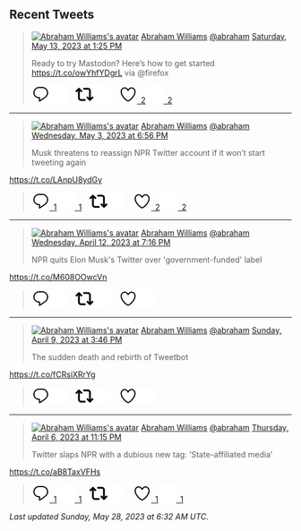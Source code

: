 ## Recent Tweets

> [![Abraham Williams's avatar](https://pbs.twimg.com/profile_images/897079141719195648/_mvh-QJH_mini.jpg)](https://twitter.com/abraham) [Abraham Williams](https://twitter.com/abraham) [@abraham](https://twitter.com/abraham) [Saturday, May 13, 2023 at 1:25 PM](https://twitter.com/abraham/status/1657376465107791872)
>
> Ready to try Mastodon? Here’s how to get started https://t.co/owYhfYDgrL  via @firefox
>
> [![Reply](./images/reply_light.svg#gh-light-mode-only "Reply")](https://twitter.com/intent/tweet?in_reply_to=1657376465107791872#gh-light-mode-only)[![Reply](./images/reply.svg#gh-dark-mode-only "Reply")](https://twitter.com/intent/tweet?in_reply_to=1657376465107791872#gh-dark-mode-only)&emsp;[![Retweet](./images/retweet_light.svg#gh-light-mode-only "Retweet")](https://twitter.com/intent/retweet?tweet_id=1657376465107791872#gh-light-mode-only)[![Retweet](./images/retweet.svg#gh-dark-mode-only "Retweet")](https://twitter.com/intent/retweet?tweet_id=1657376465107791872#gh-dark-mode-only)&emsp;[![Like](./images/like_light.svg#gh-light-mode-only "Like")&ensp;2](https://twitter.com/intent/favorite?tweet_id=1657376465107791872#gh-light-mode-only)[![Like](./images/like.svg#gh-dark-mode-only "Like")&ensp;2](https://twitter.com/intent/favorite?tweet_id=1657376465107791872#gh-dark-mode-only)


---

> [![Abraham Williams's avatar](https://pbs.twimg.com/profile_images/897079141719195648/_mvh-QJH_mini.jpg)](https://twitter.com/abraham) [Abraham Williams](https://twitter.com/abraham) [@abraham](https://twitter.com/abraham) [Wednesday, May 3, 2023 at 6:56 PM](https://twitter.com/abraham/status/1653835987028525057)
>
> Musk threatens to reassign NPR Twitter account if it won’t start tweeting again

https://t.co/LAnpU8ydGy
>
> [![Reply](./images/reply_light.svg#gh-light-mode-only "Reply")&ensp;1](https://twitter.com/intent/tweet?in_reply_to=1653835987028525057#gh-light-mode-only)[![Reply](./images/reply.svg#gh-dark-mode-only "Reply")&ensp;1](https://twitter.com/intent/tweet?in_reply_to=1653835987028525057#gh-dark-mode-only)&emsp;[![Retweet](./images/retweet_light.svg#gh-light-mode-only "Retweet")](https://twitter.com/intent/retweet?tweet_id=1653835987028525057#gh-light-mode-only)[![Retweet](./images/retweet.svg#gh-dark-mode-only "Retweet")](https://twitter.com/intent/retweet?tweet_id=1653835987028525057#gh-dark-mode-only)&emsp;[![Like](./images/like_light.svg#gh-light-mode-only "Like")&ensp;2](https://twitter.com/intent/favorite?tweet_id=1653835987028525057#gh-light-mode-only)[![Like](./images/like.svg#gh-dark-mode-only "Like")&ensp;2](https://twitter.com/intent/favorite?tweet_id=1653835987028525057#gh-dark-mode-only)


---

> [![Abraham Williams's avatar](https://pbs.twimg.com/profile_images/897079141719195648/_mvh-QJH_mini.jpg)](https://twitter.com/abraham) [Abraham Williams](https://twitter.com/abraham) [@abraham](https://twitter.com/abraham) [Wednesday, April 12, 2023 at 7:16 PM](https://twitter.com/abraham/status/1646230736435834880)
>
> NPR quits Elon Musk's Twitter over 'government-funded' label

https://t.co/M608OOwcVn
>
> [![Reply](./images/reply_light.svg#gh-light-mode-only "Reply")](https://twitter.com/intent/tweet?in_reply_to=1646230736435834880#gh-light-mode-only)[![Reply](./images/reply.svg#gh-dark-mode-only "Reply")](https://twitter.com/intent/tweet?in_reply_to=1646230736435834880#gh-dark-mode-only)&emsp;[![Retweet](./images/retweet_light.svg#gh-light-mode-only "Retweet")](https://twitter.com/intent/retweet?tweet_id=1646230736435834880#gh-light-mode-only)[![Retweet](./images/retweet.svg#gh-dark-mode-only "Retweet")](https://twitter.com/intent/retweet?tweet_id=1646230736435834880#gh-dark-mode-only)&emsp;[![Like](./images/like_light.svg#gh-light-mode-only "Like")](https://twitter.com/intent/favorite?tweet_id=1646230736435834880#gh-light-mode-only)[![Like](./images/like.svg#gh-dark-mode-only "Like")](https://twitter.com/intent/favorite?tweet_id=1646230736435834880#gh-dark-mode-only)


---

> [![Abraham Williams's avatar](https://pbs.twimg.com/profile_images/897079141719195648/_mvh-QJH_mini.jpg)](https://twitter.com/abraham) [Abraham Williams](https://twitter.com/abraham) [@abraham](https://twitter.com/abraham) [Sunday, April 9, 2023 at 3:46 PM](https://twitter.com/abraham/status/1645090890082312193)
>
> The sudden death and rebirth of Tweetbot

https://t.co/fCRsiXRrYg
>
> [![Reply](./images/reply_light.svg#gh-light-mode-only "Reply")](https://twitter.com/intent/tweet?in_reply_to=1645090890082312193#gh-light-mode-only)[![Reply](./images/reply.svg#gh-dark-mode-only "Reply")](https://twitter.com/intent/tweet?in_reply_to=1645090890082312193#gh-dark-mode-only)&emsp;[![Retweet](./images/retweet_light.svg#gh-light-mode-only "Retweet")](https://twitter.com/intent/retweet?tweet_id=1645090890082312193#gh-light-mode-only)[![Retweet](./images/retweet.svg#gh-dark-mode-only "Retweet")](https://twitter.com/intent/retweet?tweet_id=1645090890082312193#gh-dark-mode-only)&emsp;[![Like](./images/like_light.svg#gh-light-mode-only "Like")](https://twitter.com/intent/favorite?tweet_id=1645090890082312193#gh-light-mode-only)[![Like](./images/like.svg#gh-dark-mode-only "Like")](https://twitter.com/intent/favorite?tweet_id=1645090890082312193#gh-dark-mode-only)


---

> [![Abraham Williams's avatar](https://pbs.twimg.com/profile_images/897079141719195648/_mvh-QJH_mini.jpg)](https://twitter.com/abraham) [Abraham Williams](https://twitter.com/abraham) [@abraham](https://twitter.com/abraham) [Thursday, April 6, 2023 at 11:15 PM](https://twitter.com/abraham/status/1644116574238830594)
>
> Twitter slaps NPR with a dubious new tag: ‘State-affiliated media’

https://t.co/aB8TaxVFHs
>
> [![Reply](./images/reply_light.svg#gh-light-mode-only "Reply")&ensp;1](https://twitter.com/intent/tweet?in_reply_to=1644116574238830594#gh-light-mode-only)[![Reply](./images/reply.svg#gh-dark-mode-only "Reply")&ensp;1](https://twitter.com/intent/tweet?in_reply_to=1644116574238830594#gh-dark-mode-only)&emsp;[![Retweet](./images/retweet_light.svg#gh-light-mode-only "Retweet")](https://twitter.com/intent/retweet?tweet_id=1644116574238830594#gh-light-mode-only)[![Retweet](./images/retweet.svg#gh-dark-mode-only "Retweet")](https://twitter.com/intent/retweet?tweet_id=1644116574238830594#gh-dark-mode-only)&emsp;[![Like](./images/like_light.svg#gh-light-mode-only "Like")&ensp;1](https://twitter.com/intent/favorite?tweet_id=1644116574238830594#gh-light-mode-only)[![Like](./images/like.svg#gh-dark-mode-only "Like")&ensp;1](https://twitter.com/intent/favorite?tweet_id=1644116574238830594#gh-dark-mode-only)


_Last updated Sunday, May 28, 2023 at 6:32 AM UTC._

